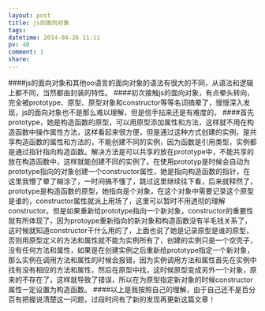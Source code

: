 ```yaml
---
layout: post
title: js的面向对象
tags: 
datetime: 2014-04-26 11:11
pv: 40
comment: 1
share: 
---
```


####js的面向对象和其他oo语言的面向对象的语法有很大的不同，从语法和逻辑上都不同，当然都由封装的特性。
####初次接触js的面向对象，有点晕头转向，完全被prototype、原型、原型对象和constructor等等名词搞晕了，慢慢深入发现，js的面向对象也不是那么难以理解，但是信手拈来还是有难度的。
####首先prototype，她是构造函数的原型，可以用原型添加属性和方法，这样就不用在构造函数中操作属性方法，这样看起来很方便，但是通过这种方式创建的实例，是共享构造函数的属性和方法的，不能创建不同的实例，因为函数是引用类型，实例都是通过指针指向构造函数。解决方法是可以共享的放在prototype中，不能共享的放在构造函数中，这样就能创建不同的实例了。在使用prototyp是时候会自动为prototype指向的对象创建一个constructor属性，她是指向构造函数的指针，在这里我懵了晕了糊涂了，一时间搞不懂了，跳过这里继续往下看，后来就释然了，prototype是构造函数的原型，她指向是个对象，在这个对象中需要记录这个原型是谁的，constructor属性就派上用场了，这里可以暂时不用透彻的理解constructor。但是如果重新给prototype指向一个新对象，constructor的重要性就有所体现了，因为protoype重新指向的新对象和构造函数没有半毛钱关系了，这时候就知道constructor干什么用的了，上面也说了她是记录原型是谁的原型，否则用原型定义的方法和属性就不能为实例所有了，创建的实例只是一个空壳子，没有任何方法和属性，如果是在创建实例之后重新给prototype指定一个新对象，那么实例在调用方法和属性的时候会报错，因为实例调用方法和属性首先在实例中找有没有相应的方法和属性，然后在原型中找，这时候原型变成另外一个对象，原来的不存在了，这样就导致了错误，所以在为原型指定新对象的时候constructor属性一定设置为构造函数。
####以上是我按照自己的理解，由于自己还不是百分百有把握说清楚这一问题，过段时间有了新的发现再更新这篇文章！